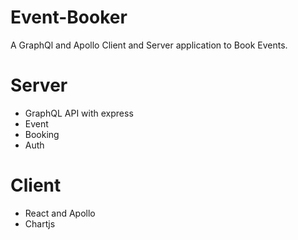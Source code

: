 # Event-Booker
A GraphQl and Apollo Client and Server application to Book Events.

# Server
- GraphQL API with express
- Event
- Booking
- Auth 

# Client
- React and Apollo
- Chartjs
